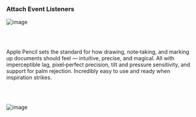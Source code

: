 ### Attach Event Listeners

![image](https://user-images.githubusercontent.com/2913633/100517377-2d5ce580-31b0-11eb-8cf6-541ff7a0334f.png)

<br/>
<br/>

Apple Pencil sets the standard for how drawing, note‑taking, and marking up documents should 
feel — intuitive, precise, and magical. All with imperceptible lag, pixel‑perfect precision, 
tilt and pressure sensitivity, and support for palm rejection. Incredibly easy to use and ready when inspiration strikes.

<br/>
<br/>

![image](https://user-images.githubusercontent.com/2913633/100517513-f804c780-31b0-11eb-9fe9-6c3dcd22b43c.png)




